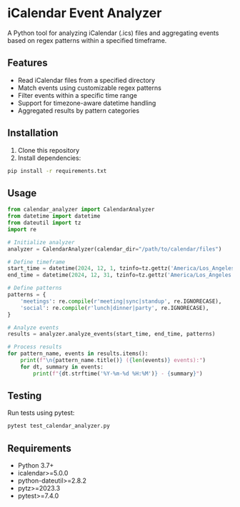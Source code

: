 # iCalendar Event Analyzer

A Python tool for analyzing iCalendar (.ics) files and aggregating events based on regex patterns within a specified timeframe.

## Features

- Read iCalendar files from a specified directory
- Match events using customizable regex patterns
- Filter events within a specific time range
- Support for timezone-aware datetime handling
- Aggregated results by pattern categories

## Installation

1. Clone this repository
2. Install dependencies:
```bash
pip install -r requirements.txt
```

## Usage

```python
from calendar_analyzer import CalendarAnalyzer
from datetime import datetime
from dateutil import tz
import re

# Initialize analyzer
analyzer = CalendarAnalyzer(calendar_dir="/path/to/calendar/files")

# Define timeframe
start_time = datetime(2024, 12, 1, tzinfo=tz.gettz('America/Los_Angeles'))
end_time = datetime(2024, 12, 31, tzinfo=tz.gettz('America/Los_Angeles'))

# Define patterns
patterns = {
    'meetings': re.compile(r'meeting|sync|standup', re.IGNORECASE),
    'social': re.compile(r'lunch|dinner|party', re.IGNORECASE),
}

# Analyze events
results = analyzer.analyze_events(start_time, end_time, patterns)

# Process results
for pattern_name, events in results.items():
    print(f"\n{pattern_name.title()} ({len(events)} events):")
    for dt, summary in events:
        print(f"{dt.strftime('%Y-%m-%d %H:%M')} - {summary}")
```

## Testing

Run tests using pytest:
```bash
pytest test_calendar_analyzer.py
```

## Requirements

- Python 3.7+
- icalendar>=5.0.0
- python-dateutil>=2.8.2
- pytz>=2023.3
- pytest>=7.4.0
